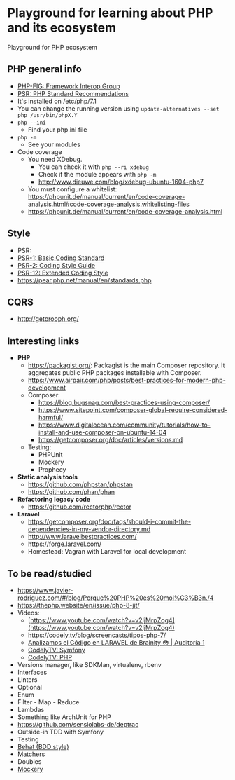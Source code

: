 # Playground for learning about PHP and its ecosystem
Playground for PHP ecosystem

## PHP general info
* [PHP-FIG: Framework Interop Group](https://www.php-fig.org/)
 * [PSR: PHP Standard Recommendations](https://www.php-fig.org/psr/)
* It's installed on /etc/php/7.1
* You can change the running version using `update-alternatives --set php /usr/bin/phpX.Y`
* `php --ini`
  * Find your php.ini file
* `php -m`
  * See your modules
* Code coverage
  * You need XDebug.
    * You can check it with `php --ri xdebug`
    * Check if the module appears with `php -m`
    * http://www.dieuwe.com/blog/xdebug-ubuntu-1604-php7
  * You must configure a whitelist: https://phpunit.de/manual/current/en/code-coverage-analysis.html#code-coverage-analysis.whitelisting-files
  * https://phpunit.de/manual/current/en/code-coverage-analysis.html

## Style
* PSR:
 * [PSR-1: Basic Coding Standard](https://www.php-fig.org/psr/psr-1/)
 * [PSR-2: Coding Style Guide](https://www.php-fig.org/psr/psr-2/)
 * [PSR-12: Extended Coding Style](https://www.php-fig.org/psr/psr-12/)
* https://pear.php.net/manual/en/standards.php

## CQRS
* http://getprooph.org/

## Interesting links
* **PHP**
    * https://packagist.org/: Packagist is the main Composer repository. It aggregates public PHP packages installable with Composer.
    * https://www.airpair.com/php/posts/best-practices-for-modern-php-development
    * Composer:
        * https://blog.bugsnag.com/best-practices-using-composer/
        * https://www.sitepoint.com/composer-global-require-considered-harmful/
        * https://www.digitalocean.com/community/tutorials/how-to-install-and-use-composer-on-ubuntu-14-04
        * https://getcomposer.org/doc/articles/versions.md
    * Testing:
        * PHPUnit
        * Mockery
        * Prophecy
* **Static analysis tools**
    * https://github.com/phpstan/phpstan
    * https://github.com/phan/phan
* **Refactoring legacy code**
    * https://github.com/rectorphp/rector
* **Laravel**
    * https://getcomposer.org/doc/faqs/should-i-commit-the-dependencies-in-my-vendor-directory.md
    * http://www.laravelbestpractices.com/
    * https://forge.laravel.com/
    * Homestead: Vagran with Laravel for local development

## To be read/studied
* https://www.javier-rodriguez.com/#/blog/Porque%20PHP%20es%20mol%C3%B3n./4
* https://thephp.website/en/issue/php-8-jit/
* Videos:
  * [https://www.youtube.com/watch?v=v2IjMrpZog4](https://www.youtube.com/watch?v=v2IjMrpZog4)
  * https://codely.tv/blog/screencasts/tipos-php-7/
  * [Analizamos el Código en LARAVEL de Brainity 😳 | Auditoría 1](https://www.youtube.com/watch?v=YJqULawVAMQ&t=2s)
  * [CodelyTV: Symfony](https://www.youtube.com/channel/UC9IKtxn9AIGelnYmwYr0Lxw/search?query=symfony)
  * [CodelyTV: PHP](https://www.youtube.com/channel/UC9IKtxn9AIGelnYmwYr0Lxw/search?query=php)
* Versions manager, like SDKMan, virtualenv, rbenv
* Interfaces
* Linters
* Optional
* Enum
* Filter - Map - Reduce
* Lambdas
* Something like ArchUnit for PHP
 * https://github.com/sensiolabs-de/deptrac
* Outside-in TDD with Symfony
* Testing
 * [Behat (BDD style)](https://docs.behat.org/en/latest/)
 * Matchers
 * Doubles
  * [Mockery](https://github.com/mockery/mockery)
